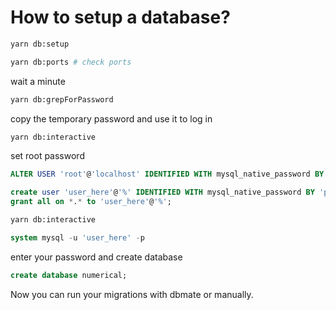 # How to setup a database?

```sh
yarn db:setup
```

```sh
yarn db:ports # check ports
```

wait a minute

```sh
yarn db:grepForPassword
```

copy the temporary password and use it to log in

```sh
yarn db:interactive
```

set root password

```sql
ALTER USER 'root'@'localhost' IDENTIFIED WITH mysql_native_password BY 'password_here';
```

```sql
create user 'user_here'@'%' IDENTIFIED WITH mysql_native_password BY 'password_here';
grant all on *.* to 'user_here'@'%';
```

```sh
yarn db:interactive
```

```sql
system mysql -u 'user_here' -p
```

enter your password and create database

```sql
create database numerical;
```

Now you can run your migrations with dbmate or manually.
